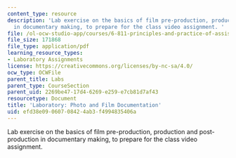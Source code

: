 ```yaml
---
content_type: resource
description: 'Lab exercise on the basics of film pre-production, production and post-production
  in documentary making, to prepare for the class video assignment. '
file: /ol-ocw-studio-app/courses/6-811-principles-and-practice-of-assistive-technology-fall-2014/efd38e09060708424ab3f4994835406a_MIT6_811F14_Lab3.pdf
file_size: 171868
file_type: application/pdf
learning_resource_types:
- Laboratory Assignments
license: https://creativecommons.org/licenses/by-nc-sa/4.0/
ocw_type: OCWFile
parent_title: Labs
parent_type: CourseSection
parent_uid: 2269be47-17d4-6269-e259-e7cb81d7af43
resourcetype: Document
title: 'Laboratory: Photo and Film Documentation'
uid: efd38e09-0607-0842-4ab3-f4994835406a
---
```

Lab exercise on the basics of film pre-production, production and post-production in documentary making, to prepare for the class video assignment. 